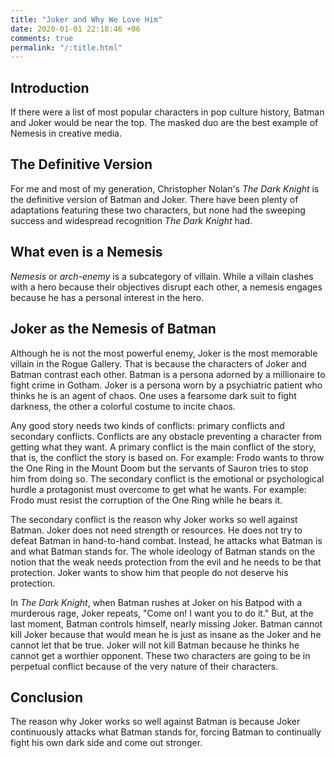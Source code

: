 ```yaml
---
title: "Joker and Why We Love Him"
date: 2020-01-01 22:18:46 +06
comments: true
permalink: "/:title.html"
---
```


## Introduction

If there were a list of most popular characters in pop culture
history, Batman and Joker would be near the top. The masked duo are
the best example of Nemesis in creative media.

## The Definitive Version

For me and most of my generation, Christopher Nolan's *The Dark
Knight* is the definitive version of Batman and Joker. There have been
plenty of adaptations featuring these two characters, but none had the
sweeping success and widespread recognition *The Dark Knight* had.

## What even is a Nemesis

*Nemesis* or *arch-enemy* is a subcategory of villain. While a villain
clashes with a hero because their objectives disrupt each other, a
nemesis engages because he has a personal interest in the hero.

## Joker as the Nemesis of Batman

Although he is not the most powerful enemy, Joker is the most
memorable villain in the Rogue Gallery. That is because the characters
of Joker and Batman contrast each other. Batman is a persona adorned
by a millionaire to fight crime in Gotham. Joker is a persona worn by
a psychiatric patient who thinks he is an agent of chaos. One uses a
fearsome dark suit to fight darkness, the other a colorful costume to
incite chaos.

Any good story needs two kinds of conflicts: primary conflicts and
secondary conflicts. Conflicts are any obstacle preventing a character
from getting what they want. A primary conflict is the main conflict
of the story, that is, the conflict the story is based on. For
example: Frodo wants to throw the One Ring in the Mount Doom but the
servants of Sauron tries to stop him from doing so. The secondary
conflict is the emotional or psychological hurdle a protagonist must
overcome to get what he wants. For example: Frodo must resist the
corruption of the One Ring while he bears it.

The secondary conflict is the reason why Joker works so well against
Batman. Joker does not need strength or resources. He does not try to
defeat Batman in hand-to-hand combat. Instead, he attacks what Batman
is and what Batman stands for. The whole ideology of Batman stands on
the notion that the weak needs protection from the evil and he needs
to be that protection. Joker wants to show him that people do not
deserve his protection.

In *The Dark Knight*, when Batman rushes at Joker on his Batpod with a
murderous rage, Joker repeats, "Come on! I want you to do it." But, at
the last moment, Batman controls himself, nearly missing Joker. Batman
cannot kill Joker because that would mean he is just as insane as the
Joker and he cannot let that be true. Joker will not kill Batman
because he thinks he cannot get a worthier opponent. These two
characters are going to be in perpetual conflict because of the very
nature of their characters.

## Conclusion

The reason why Joker works so well against Batman is because Joker
continuously attacks what Batman stands for, forcing Batman to
continually fight his own dark side and come out stronger.
